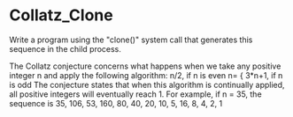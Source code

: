 # Collatz_Clone

Write a program using the "clone()" system call that generates this sequence in the child process.

The Collatz conjecture concerns what happens when we take any positive integer n and apply the following algorithm: 
          n/2, if n is even 
n= {
            3*n+1, if n is odd
The conjecture states that when this algorithm is continually applied, all positive integers will eventually reach 1. For example, if n = 35, the sequence is 
35, 106, 53, 160, 80, 40, 20, 10, 5, 16, 8, 4, 2, 1 
